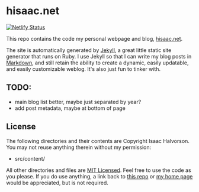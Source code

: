 # hisaac.net

[![Netlify Status](https://api.netlify.com/api/v1/badges/7d32fed3-5eb1-4424-bccf-f9566307687f/deploy-status)](https://app.netlify.com/sites/hisaac-net/deploys)

This repo contains the code my personal webpage and blog, [hisaac.net](http://hisaac.net).

The site is automatically generated by [Jekyll](https://jekyllrb.com), a great little static site generator that runs on Ruby. I use Jekyll so that I can write my blog posts in [Markdown](https://daringfireball.net/projects/markdown/), and still retain the ability to create a dynamic, easily updatable, and easily customizable weblog. It's also just fun to tinker with.

## TODO:

- main blog list better, maybe just separated by year?
- add post metadata, maybe at bottom of page

## License

The following directories and their contents are Copyright Isaac Halvorson. You may not reuse anything therein without my permission:

- src/content/

All other directories and files are [MIT Licensed](./LICENSE). Feel free to use the code as you please. If you do use anything, a link back to [this repo](http://github.com/hisaac/hisaac.net) or [my home page](https://hisaac.net) would be appreciated, but is not required.
